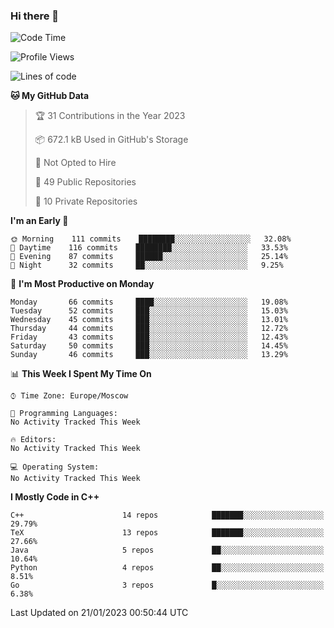 ### Hi there 👋

<!--
**SemenMartynov/SemenMartynov** is a ✨ _special_ ✨ repository because its `README.md` (this file) appears on your GitHub profile.

Here are some ideas to get you started:

- 🔭 I’m currently working on ...
- 🌱 I’m currently learning ...
- 👯 I’m looking to collaborate on ...
- 🤔 I’m looking for help with ...
- 💬 Ask me about ...
- 📫 How to reach me: ...
- 😄 Pronouns: ...
- ⚡ Fun fact: ...
-->

<!--START_SECTION:waka-->
![Code Time](http://img.shields.io/badge/Code%20Time-0%20secs-blue)

![Profile Views](http://img.shields.io/badge/Profile%20Views-6-blue)

![Lines of code](https://img.shields.io/badge/From%20Hello%20World%20I%27ve%20Written-2%20Million%20lines%20of%20code-blue)

**🐱 My GitHub Data** 

> 🏆 31 Contributions in the Year 2023
 > 
> 📦 672.1 kB Used in GitHub's Storage 
 > 
> 🚫 Not Opted to Hire
 > 
> 📜 49 Public Repositories 
 > 
> 🔑 10 Private Repositories  
 > 
**I'm an Early 🐤** 

```text
🌞 Morning    111 commits    ████████░░░░░░░░░░░░░░░░░   32.08% 
🌆 Daytime    116 commits    ████████░░░░░░░░░░░░░░░░░   33.53% 
🌃 Evening    87 commits     ██████░░░░░░░░░░░░░░░░░░░   25.14% 
🌙 Night      32 commits     ██░░░░░░░░░░░░░░░░░░░░░░░   9.25%

```
📅 **I'm Most Productive on Monday** 

```text
Monday       66 commits     ████░░░░░░░░░░░░░░░░░░░░░   19.08% 
Tuesday      52 commits     ███░░░░░░░░░░░░░░░░░░░░░░   15.03% 
Wednesday    45 commits     ███░░░░░░░░░░░░░░░░░░░░░░   13.01% 
Thursday     44 commits     ███░░░░░░░░░░░░░░░░░░░░░░   12.72% 
Friday       43 commits     ███░░░░░░░░░░░░░░░░░░░░░░   12.43% 
Saturday     50 commits     ███░░░░░░░░░░░░░░░░░░░░░░   14.45% 
Sunday       46 commits     ███░░░░░░░░░░░░░░░░░░░░░░   13.29%

```


📊 **This Week I Spent My Time On** 

```text
⌚︎ Time Zone: Europe/Moscow

💬 Programming Languages: 
No Activity Tracked This Week

🔥 Editors: 
No Activity Tracked This Week

💻 Operating System: 
No Activity Tracked This Week

```

**I Mostly Code in C++** 

```text
C++                      14 repos            ███████░░░░░░░░░░░░░░░░░░   29.79% 
TeX                      13 repos            ███████░░░░░░░░░░░░░░░░░░   27.66% 
Java                     5 repos             ██░░░░░░░░░░░░░░░░░░░░░░░   10.64% 
Python                   4 repos             ██░░░░░░░░░░░░░░░░░░░░░░░   8.51% 
Go                       3 repos             █░░░░░░░░░░░░░░░░░░░░░░░░   6.38%

```



 Last Updated on 21/01/2023 00:50:44 UTC
<!--END_SECTION:waka-->
